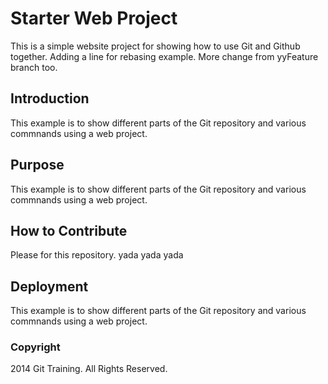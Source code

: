 # Starter Web Project

This is a simple website project for showing how to use Git and Github together. Adding a line for rebasing example. More change from yyFeature branch too.

## Introduction

This example is to show different parts of the Git repository and various commnands using a web project.

## Purpose

This example is to show different parts of the Git repository and various commnands using a web project.

## How to Contribute

Please for this repository. yada yada yada

## Deployment

This example is to show different parts of the Git repository and various commnands using a web project.

### Copyright
2014 Git Training. All Rights Reserved.